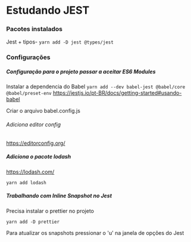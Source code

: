 # Estudando JEST

### Pacotes instalados

Jest + tipos- `yarn add -D jest @types/jest`

### Configurações

##### Configuração para o projeto passar a aceitar ES6 Modules

Instalar a dependencia do Babel
`yarn add --dev babel-jest @babel/core @babel/preset-env`
https://jestjs.io/pt-BR/docs/getting-started#usando-babel

Criar o arquivo babel.config.js

###### Adiciona editor config

https://editorconfig.org/

##### Adiciona o pacote lodash

https://lodash.com/

`yarn add lodash`

##### Trabalhando com Inline Snapshot no Jest

Precisa instalar o prettier no projeto

`yarn add -D prettier`

Para atualizar os snapshots pressionar o 'u' na janela de opções do Jest
